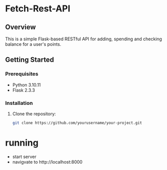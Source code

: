 # Fetch-Rest-API

## Overview

This is a simple Flask-based RESTful API for adding, spending and checking balance for a user's points.

## Getting Started

### Prerequisites

- Python 3.10.11
- Flask 2.3.3

### Installation

1. Clone the repository:

   ```bash
   git clone https://github.com/yourusername/your-project.git

# running
- start server
- navigvate to http://localhost:8000
